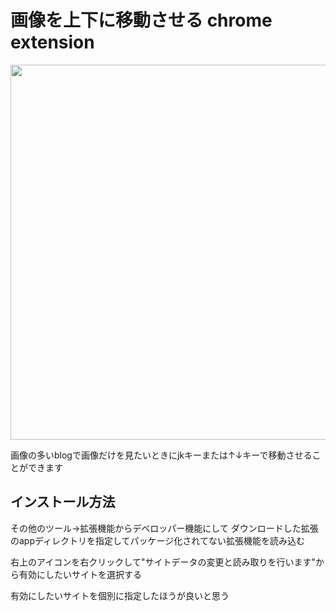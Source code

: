# 画像を上下に移動させる chrome extension
<img src="http://i.imgur.com/Jl73heY.gif" width="600">

画像の多いblogで画像だけを見たいときにjkキーまたは↑↓キーで移動させることができます

## インストール方法

その他のツール->拡張機能からデベロッパー機能にして
ダウンロードした拡張のappディレクトリを指定してパッケージ化されてない拡張機能を読み込む

右上のアイコンを右クリックして"サイトデータの変更と読み取りを行います"から有効にしたいサイトを選択する

有効にしたいサイトを個別に指定したほうが良いと思う
